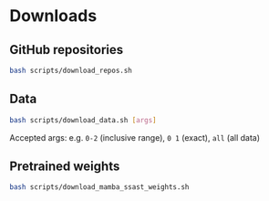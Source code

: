 # Downloads

## GitHub repositories

```bash
bash scripts/download_repos.sh
```

## Data

```bash
bash scripts/download_data.sh [args]
```

Accepted args: e.g. `0-2` (inclusive range), `0 1` (exact), `all` (all data)

## Pretrained weights

```bash
bash scripts/download_mamba_ssast_weights.sh
```
